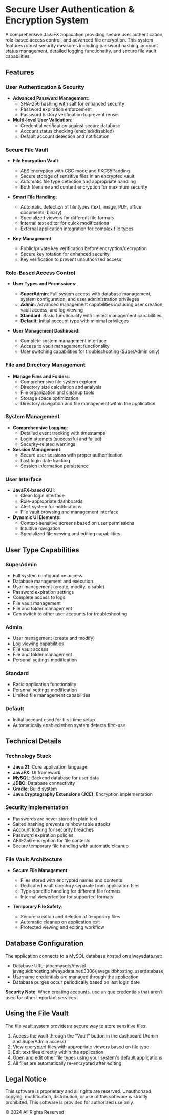 # Secure User Authentication & Encryption System

A comprehensive JavaFX application providing secure user authentication, role-based access control, and advanced file
encryption. This system features robust security measures including password hashing, account status management,
detailed logging functionality, and secure file vault capabilities.

## Features

### User Authentication & Security

- **Advanced Password Management**:
    - SHA-256 hashing with salt for enhanced security
    - Password expiration enforcement
    - Password history verification to prevent reuse
- **Multi-level User Validation**:
    - Credential verification against secure database
    - Account status checking (enabled/disabled)
    - Default account detection and notification

### Secure File Vault

- **File Encryption Vault**:
    - AES encryption with CBC mode and PKCS5Padding
    - Secure storage of sensitive files in an encrypted vault
    - Automatic file type detection and appropriate handling
    - Both filename and content encryption for maximum security

- **Smart File Handling**:
    - Automatic detection of file types (text, image, PDF, office documents, binary)
    - Specialized viewers for different file formats
    - Internal text editor for quick modifications
    - External application integration for complex file types

- **Key Management**:
    - Public/private key verification before encryption/decryption
    - Secure key rotation for enhanced security
    - Key verification to prevent unauthorized access

### Role-Based Access Control

- **User Types and Permissions**:
    - **SuperAdmin**: Full system access with database management, system configuration, and user administration
      privileges
    - **Admin**: Advanced management capabilities including user creation, vault access, and log viewing
    - **Standard**: Basic functionality with limited management capabilities
    - **Default**: Initial account type with minimal privileges

- **User Management Dashboard**:
    - Complete system management interface
    - Access to vault management functionality
    - User switching capabilities for troubleshooting (SuperAdmin only)

### File and Directory Management

- **Manage Files and Folders**:
    - Comprehensive file system explorer
    - Directory size calculation and analysis
    - File organization and cleanup tools
    - Storage space optimization
    - Directory navigation and file management within the application

### System Management

- **Comprehensive Logging**:
    - Detailed event tracking with timestamps
    - Login attempts (successful and failed)
    - Security-related warnings
- **Session Management**:
    - Secure user sessions with proper authentication
    - Last login date tracking
    - Session information persistence

### User Interface

- **JavaFX-based GUI**:
    - Clean login interface
    - Role-appropriate dashboards
    - Alert system for notifications
    - File vault browsing and management interface
- **Dynamic UI Elements**:
    - Context-sensitive screens based on user permissions
    - Intuitive navigation
    - Specialized file viewing and editing capabilities

## User Type Capabilities

### SuperAdmin

- Full system configuration access
- Database management and execution
- User management (create, modify, disable)
- Password expiration settings
- Complete access to logs
- File vault management
- File and folder management
- Can switch to other user accounts for troubleshooting

### Admin

- User management (create and modify)
- Log viewing capabilities
- File vault access
- File and folder management
- Personal settings modification

### Standard

- Basic application functionality
- Personal settings modification
- Limited file management capabilities

### Default

- Initial account used for first-time setup
- Automatically enabled when system detects first-use

## Technical Details

### Technology Stack

- **Java 21**: Core application language
- **JavaFX**: UI framework
- **MySQL**: Backend database for user data
- **JDBC**: Database connectivity
- **Gradle**: Build system
- **Java Cryptography Extensions (JCE)**: Encryption implementation

### Security Implementation

- Passwords are never stored in plain text
- Salted hashing prevents rainbow table attacks
- Account locking for security breaches
- Password expiration policies
- AES-256 encryption for file contents
- Secure temporary file handling with automatic cleanup

### File Vault Architecture

- **Secure File Management**:
    - Files stored with encrypted names and contents
    - Dedicated vault directory separate from application files
    - Type-specific handling for different file formats
    - Internal viewer/editor for supported formats

- **Temporary File Safety**:
    - Secure creation and deletion of temporary files
    - Automatic cleanup on application exit
    - Protected viewing and editing workflow

## Database Configuration

The application connects to a MySQL database hosted on alwaysdata.net:

- Database URL: jdbc:mysql://mysql-javaguidbhosting.alwaysdata.net:3306/javaguidbhosting_userdatabase
- Username credentials are managed through the application
- Database purges occur periodically based on last login date

**Security Note**: When creating accounts, use unique credentials that aren't used for other important services.

## Using the File Vault

The file vault system provides a secure way to store sensitive files:

1. Access the vault through the "Vault" button in the dashboard (Admin and SuperAdmin access)
2. View encrypted files with appropriate viewers based on file type
3. Edit text files directly within the application
4. Open and edit other file types using your system's default applications
5. All files are automatically re-encrypted after editing

## Legal Notice

This software is proprietary and all rights are reserved. Unauthorized copying, modification, distribution, or use of
this software is strictly prohibited. This software is provided for authorized use only.

© 2024 All Rights Reserved